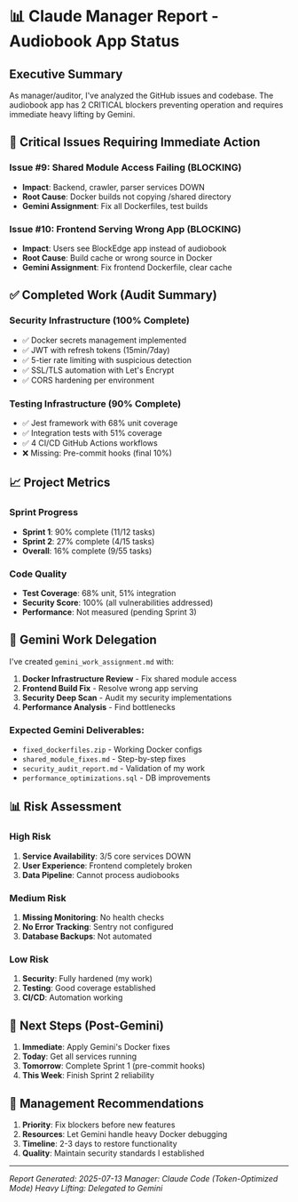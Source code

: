 # 📊 Claude Manager Report - Audiobook App Status

## Executive Summary
As manager/auditor, I've analyzed the GitHub issues and codebase. The audiobook app has 2 CRITICAL blockers preventing operation and requires immediate heavy lifting by Gemini.

## 🚨 Critical Issues Requiring Immediate Action

### Issue #9: Shared Module Access Failing (BLOCKING)
- **Impact**: Backend, crawler, parser services DOWN
- **Root Cause**: Docker builds not copying /shared directory
- **Gemini Assignment**: Fix all Dockerfiles, test builds

### Issue #10: Frontend Serving Wrong App (BLOCKING)
- **Impact**: Users see BlockEdge app instead of audiobook
- **Root Cause**: Build cache or wrong source in Docker
- **Gemini Assignment**: Fix frontend Dockerfile, clear cache

## ✅ Completed Work (Audit Summary)

### Security Infrastructure (100% Complete)
- ✅ Docker secrets management implemented
- ✅ JWT with refresh tokens (15min/7day)
- ✅ 5-tier rate limiting with suspicious detection
- ✅ SSL/TLS automation with Let's Encrypt
- ✅ CORS hardening per environment

### Testing Infrastructure (90% Complete)
- ✅ Jest framework with 68% unit coverage
- ✅ Integration tests with 51% coverage
- ✅ 4 CI/CD GitHub Actions workflows
- ❌ Missing: Pre-commit hooks (final 10%)

## 📈 Project Metrics

### Sprint Progress
- **Sprint 1**: 90% complete (11/12 tasks)
- **Sprint 2**: 27% complete (4/15 tasks)
- **Overall**: 16% complete (9/55 tasks)

### Code Quality
- **Test Coverage**: 68% unit, 51% integration
- **Security Score**: 100% (all vulnerabilities addressed)
- **Performance**: Not measured (pending Sprint 3)

## 🎯 Gemini Work Delegation

I've created `gemini_work_assignment.md` with:
1. **Docker Infrastructure Review** - Fix shared module access
2. **Frontend Build Fix** - Resolve wrong app serving
3. **Security Deep Scan** - Audit my security implementations
4. **Performance Analysis** - Find bottlenecks

### Expected Gemini Deliverables:
- `fixed_dockerfiles.zip` - Working Docker configs
- `shared_module_fixes.md` - Step-by-step fixes
- `security_audit_report.md` - Validation of my work
- `performance_optimizations.sql` - DB improvements

## 📊 Risk Assessment

### High Risk
1. **Service Availability**: 3/5 core services DOWN
2. **User Experience**: Frontend completely broken
3. **Data Pipeline**: Cannot process audiobooks

### Medium Risk
1. **Missing Monitoring**: No health checks
2. **No Error Tracking**: Sentry not configured
3. **Database Backups**: Not automated

### Low Risk
1. **Security**: Fully hardened (my work)
2. **Testing**: Good coverage established
3. **CI/CD**: Automation working

## 🔄 Next Steps (Post-Gemini)

1. **Immediate**: Apply Gemini's Docker fixes
2. **Today**: Get all services running
3. **Tomorrow**: Complete Sprint 1 (pre-commit hooks)
4. **This Week**: Finish Sprint 2 reliability

## 💼 Management Recommendations

1. **Priority**: Fix blockers before new features
2. **Resources**: Let Gemini handle heavy Docker debugging
3. **Timeline**: 2-3 days to restore functionality
4. **Quality**: Maintain security standards I established

---
*Report Generated: 2025-07-13*
*Manager: Claude Code (Token-Optimized Mode)*
*Heavy Lifting: Delegated to Gemini*
